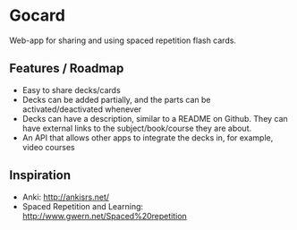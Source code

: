 # Gocard

Web-app for sharing and using spaced repetition flash cards.

## Features / Roadmap

* Easy to share decks/cards
* Decks can be added partially, and the parts can be activated/deactivated
  whenever
* Decks can have a description, similar to a README on Github. They can have
  external links to the subject/book/course they are about.
* An API that allows other apps to integrate the decks in, for example, video
  courses

## Inspiration

* Anki: http://ankisrs.net/
* Spaced Repetition and Learning: http://www.gwern.net/Spaced%20repetition
